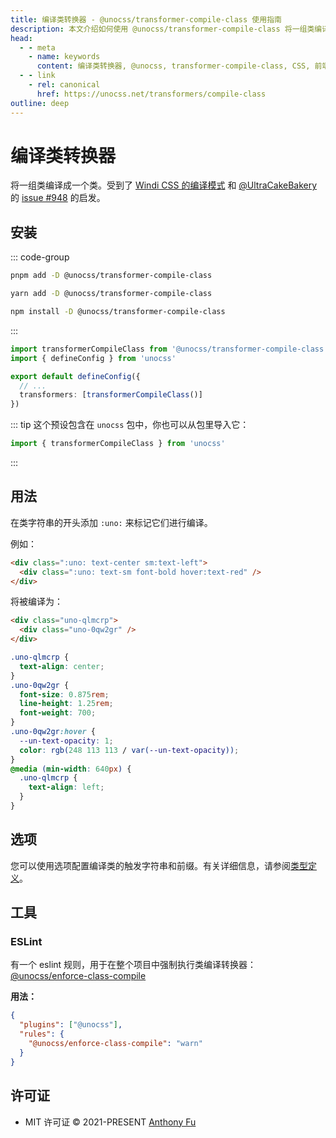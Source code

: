 ```yaml
---
title: 编译类转换器 - @unocss/transformer-compile-class 使用指南
description: 本文介绍如何使用 @unocss/transformer-compile-class 将一组类编译成一个类，并提供安装和用法示例。
head:
  - - meta
    - name: keywords
      content: 编译类转换器, @unocss, transformer-compile-class, CSS, 前端开发
  - - link
    - rel: canonical
      href: https://unocss.net/transformers/compile-class
outline: deep
---
```


# 编译类转换器

<!-- @unocss-ignore -->

将一组类编译成一个类。受到了 [Windi CSS 的编译模式](https://windicss.org/posts/modes.html#compilation-mode) 和 [@UltraCakeBakery](https://github.com/UltraCakeBakery) 的 [issue #948](https://github.com/unocss/unocss/issues/948) 的启发。

## 安装

::: code-group

```bash [pnpm]
pnpm add -D @unocss/transformer-compile-class
```

```bash [yarn]
yarn add -D @unocss/transformer-compile-class
```

```bash [npm]
npm install -D @unocss/transformer-compile-class
```

:::

```ts [uno.config.ts]
import transformerCompileClass from '@unocss/transformer-compile-class'
import { defineConfig } from 'unocss'

export default defineConfig({
  // ...
  transformers: [transformerCompileClass()]
})
```

::: tip
这个预设包含在 `unocss` 包中，你也可以从包里导入它：

```ts
import { transformerCompileClass } from 'unocss'
```

:::

## 用法

在类字符串的开头添加 `:uno:` 来标记它们进行编译。

例如：

```html
<div class=":uno: text-center sm:text-left">
  <div class=":uno: text-sm font-bold hover:text-red" />
</div>
```

将被编译为：

```html
<div class="uno-qlmcrp">
  <div class="uno-0qw2gr" />
</div>
```

```css
.uno-qlmcrp {
  text-align: center;
}
.uno-0qw2gr {
  font-size: 0.875rem;
  line-height: 1.25rem;
  font-weight: 700;
}
.uno-0qw2gr:hover {
  --un-text-opacity: 1;
  color: rgb(248 113 113 / var(--un-text-opacity));
}
@media (min-width: 640px) {
  .uno-qlmcrp {
    text-align: left;
  }
}
```

## 选项

您可以使用选项配置编译类的触发字符串和前缀。有关详细信息，请参阅[类型定义](https://github.com/unocss/unocss/blob/main/packages/transformer-compile-class/src/index.ts#L4)。

## 工具

### ESLint

有一个 eslint 规则，用于在整个项目中强制执行类编译转换器：[@unocss/enforce-class-compile](https://unocss.dev/integrations/eslint#unocss-enforce-class-compile)

**用法：**

```json
{
  "plugins": ["@unocss"],
  "rules": {
    "@unocss/enforce-class-compile": "warn"
  }
}
```

## 许可证

- MIT 许可证 &copy; 2021-PRESENT [Anthony Fu](https://github.com/antfu)
